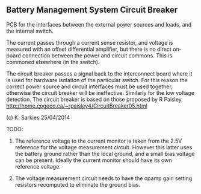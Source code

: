 Battery Management System Circuit Breaker
-----------------------------------------

PCB for the interfaces between the external power sources and loads, and the
internal switch.

The current passes through a current sense resistor, and voltage is measured
with an offset differential amplifier, but there is no direct on-board
connection between the power and circuit commons. This is commoned elsewhere
(in the switch).

The circuit breaker passes a signal back to the interconnect board where it
is used for hardware isolation of the particular switch. For this reason the
correct power source and circuit interfaces must be used together, otherwise
the circuit breaker will be ineffective. Similarly for the low voltage
detection. The circuit breaker is based on those proposed by R Paisley
http://home.cogeco.ca/~rpaisley4/CircuitBreaker05.html

(c) K. Sarkies 25/04/2014

TODO:
1. The reference voltage to the current monitor is taken from the 2.5V
reference for the voltage measurement circuit. However this latter uses the
battery ground rather than the local ground, and a small bias voltage can
be present. Ideally the current monitor should have its own reference voltage.

2. The voltage measurement circuit needs to have the opamp gain setting
resistors recomputed to eliminate the ground bias.
